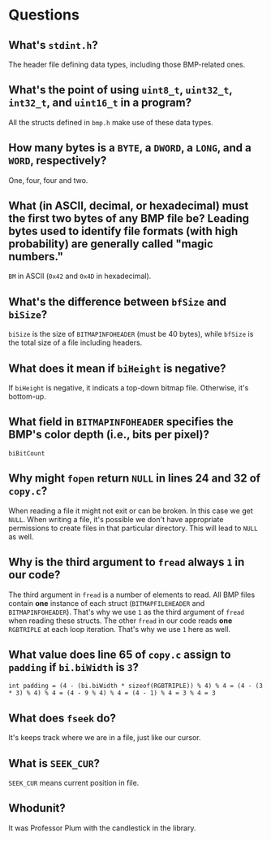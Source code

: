 # Questions

## What's `stdint.h`?

The header file defining data types, including those BMP-related ones.

## What's the point of using `uint8_t`, `uint32_t`, `int32_t`, and `uint16_t` in a program?

All the structs defined in `bmp.h` make use of these data types.

## How many bytes is a `BYTE`, a `DWORD`, a `LONG`, and a `WORD`, respectively?

One, four, four and two.

## What (in ASCII, decimal, or hexadecimal) must the first two bytes of any BMP file be? Leading bytes used to identify file formats (with high probability) are generally called "magic numbers."

`BM` in ASCII (`0x42` and `0x4D` in hexadecimal).

## What's the difference between `bfSize` and `biSize`?

`biSize` is the size of `BITMAPINFOHEADER` (must be 40 bytes), while `bfSize` is the total size of a file including headers.

## What does it mean if `biHeight` is negative?

If `biHeight` is negative, it indicats a top-down bitmap file. Otherwise, it's bottom-up.

## What field in `BITMAPINFOHEADER` specifies the BMP's color depth (i.e., bits per pixel)?

`biBitCount`

## Why might `fopen` return `NULL` in lines 24 and 32 of `copy.c`?

When reading a file it might not exit or can be broken. In this case we get `NULL`.
When writing a file, it's possible we don't have appropriate permissions to create files in that particular directory. This will
lead to `NULL` as well.

## Why is the third argument to `fread` always `1` in our code?

The third argument in `fread` is a number of elements to read. All BMP files contain **one** instance of each
struct (`BITMAPFILEHEADER` and `BITMAPINFOHEADER`). That's why we use `1` as the third argument of `fread` when reading
these structs.
The other `fread` in our code reads **one** `RGBTRIPLE` at each loop iteration. That's why we use `1` here as well.

## What value does line 65 of `copy.c` assign to `padding` if `bi.biWidth` is `3`?

`int padding = (4 - (bi.biWidth * sizeof(RGBTRIPLE)) % 4) % 4 = (4 - (3 * 3) % 4) % 4 = (4 - 9 % 4) % 4 = (4 - 1) % 4 = 3 % 4 = 3`

## What does `fseek` do?

It's keeps track where we are in a file, just like our cursor.

## What is `SEEK_CUR`?

`SEEK_CUR` means current position in file.

## Whodunit?

It was Professor Plum with the candlestick in the library.
